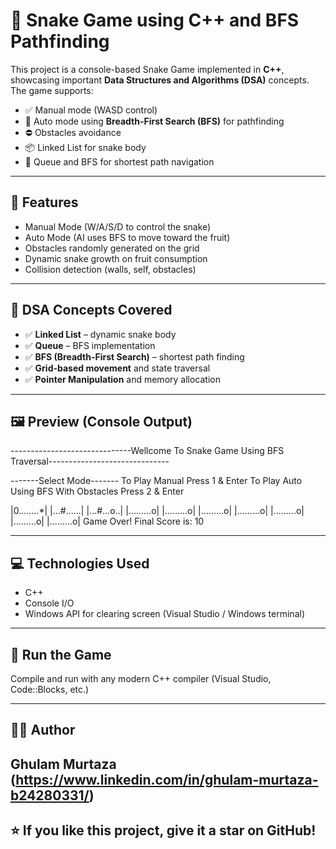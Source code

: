 # 🐍 Snake Game using C++ and BFS Pathfinding

This project is a console-based Snake Game implemented in **C++**, showcasing important **Data Structures and Algorithms (DSA)** concepts. The game supports:

- ✅ Manual mode (WASD control)
- 🤖 Auto mode using **Breadth-First Search (BFS)** for pathfinding
- ⛔ Obstacles avoidance
- 📦 Linked List for snake body
- 🧠 Queue and BFS for shortest path navigation

---

## 📌 Features

- Manual Mode (W/A/S/D to control the snake)
- Auto Mode (AI uses BFS to move toward the fruit)
- Obstacles randomly generated on the grid
- Dynamic snake growth on fruit consumption
- Collision detection (walls, self, obstacles)

---

## 🧠 DSA Concepts Covered

- ✅ **Linked List** – dynamic snake body
- ✅ **Queue** – BFS implementation
- ✅ **BFS (Breadth-First Search)** – shortest path finding
- ✅ **Grid-based movement** and state traversal
- ✅ **Pointer Manipulation** and memory allocation

---

## 🖼️ Preview (Console Output)
------------------------------Wellcome To Snake Game Using BFS Traversal------------------------------

-------Select Mode-------
To Play Manual Press 1 & Enter
To Play Auto Using BFS With Obstacles Press 2 & Enter

|0........*|
|...#......|
|...#...o..|
|.........o|
|.........o|
|.........o|
|.........o|
|.........o|
|.........o|
|.........o|
Game Over! Final Score is: 10


---

## 💻 Technologies Used

- C++
- Console I/O
- Windows API for clearing screen (Visual Studio / Windows terminal)

---

## 🚀 Run the Game

Compile and run with any modern C++ compiler (Visual Studio, Code::Blocks, etc.)


---

## 👨‍💻 Author

**Ghulam Murtaza**  
(https://www.linkedin.com/in/ghulam-murtaza-b24280331/)
---

## ⭐ If you like this project, give it a star on GitHub!
